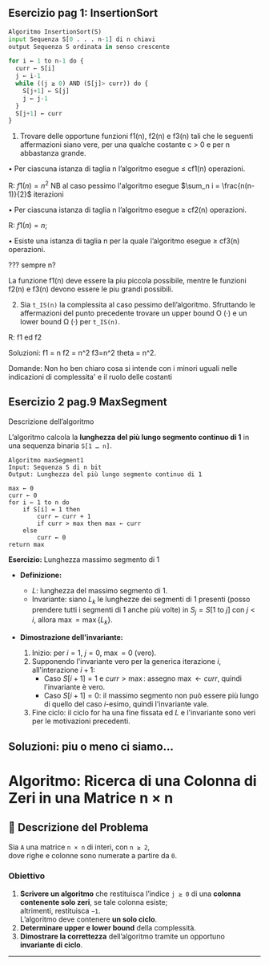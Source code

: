 ## Esercizio pag 1: InsertionSort

``` python
Algoritmo InsertionSort(S)
input Sequenza S[0 . . . n-1] di n chiavi
output Sequenza S ordinata in senso crescente

for i ← 1 to n-1 do {
  curr ← S[i]
  j ← i-1
  while ((j ≥ 0) AND (S[j]> curr)) do {
    S[j+1] ← S[j]
    j ← j-1
  }
  S[j+1] ← curr
}
```

1. Trovare delle opportune funzioni f1(n), f2(n) e f3(n) tali che le
seguenti affermazioni siano vere, per una qualche costante c > 0 e
per n abbastanza grande.

• Per ciascuna istanza di taglia n l’algoritmo esegue ≤ cf1(n)
operazioni.

R: $f1(n) = n^2$ NB al caso pessimo l'algoritmo esegue $\sum_n i = \frac{n(n-1)}{2}$ iterazioni

• Per ciascuna istanza di taglia n l’algoritmo esegue ≥ cf2(n)
operazioni.

R: $f1(n) = n$;

• Esiste una istanza di taglia n per la quale l’algoritmo esegue
≥ cf3(n) operazioni.

??? sempre n?

La funzione f1(n) deve essere la piu piccola possibile, mentre le
funzioni f2(n) e f3(n) devono essere le piu grandi possibili.

2. Sia `t_IS(n)` la complessita al caso pessimo dell’algoritmo. Sfruttando
le affermazioni del punto precedente trovare un upper bound O (·) e
un lower bound Ω (·) per `t_IS(n)`.

R: f1 ed f2

Soluzioni: f1 = n f2 = n^2 f3=n^2 theta = n^2.

Domande: Non ho ben chiaro cosa si intende con i minori uguali nelle indicazioni di complessita' e il ruolo delle costanti


## Esercizio 2 pag.9 MaxSegment


Descrizione dell’algoritmo

L’algoritmo calcola la **lunghezza del più lungo segmento continuo di 1** in una sequenza binaria `S[1 … n]`.

```plaintext
Algoritmo maxSegment1
Input: Sequenza S di n bit
Output: Lunghezza del più lungo segmento continuo di 1

max ← 0
curr ← 0
for i ← 1 to n do
    if S[i] = 1 then
        curr ← curr + 1
        if curr > max then max ← curr
    else
        curr ← 0
return max
```

**Esercizio:** Lunghezza massimo segmento di 1

- **Definizione:**  
  - $L$: lunghezza del massimo segmento di 1.
  - Invariante: siano $L_k$ le lunghezze dei segmenti di 1 presenti (posso prendere tutti i segmenti di 1 anche più volte) in $S_j = S[1 \text{ to } j]$ con $j < i$, allora $\max = \max\{L_k\}$.

- **Dimostrazione dell'invariante:**
  1. Inizio: per $i=1$, $j=0$, $\max=0$ (vero).
  2. Supponendo l'invariante vero per la generica iterazione $i$, all'interazione $i+1$:
     - Caso $S[i+1] = 1$ e $curr > \max$: assegno $\max \leftarrow curr$, quindi l'invariante è vero.
     - Caso $S[i+1] = 0$: il massimo segmento non può essere più lungo di quello del caso $i$-esimo, quindi l'invariante vale.
  3. Fine ciclo: il ciclo for ha una fine fissata ed $L$ e l'invariante sono veri per le motivazioni precedenti.


Soluzioni: piu o meno ci siamo...
---

# Algoritmo: Ricerca di una Colonna di Zeri in una Matrice n × n

## 🔹 Descrizione del Problema

Sia `A` una matrice `n × n` di interi, con `n ≥ 2`,  
dove righe e colonne sono numerate a partire da `0`.

### Obiettivo
1. **Scrivere un algoritmo** che restituisca l’indice `j ≥ 0` di una **colonna contenente solo zeri**, se tale colonna esiste;  
   altrimenti, restituisca `−1`.  
   L’algoritmo deve contenere **un solo ciclo**.
2. **Determinare upper e lower bound** della complessità.
3. **Dimostrare la correttezza** dell’algoritmo tramite un opportuno **invariante di ciclo**.

---
